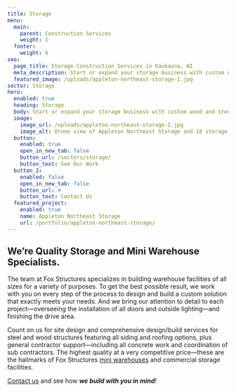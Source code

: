 ```yaml
---
title: Storage
menu:
  main:
    parent: Construction Services
    weight: 1
  footer:
    weight: 6
seo:
  page_title: Storage Construction Services in Kaukauna, WI
  meta_description: Start or expand your storage business with custom wood and steel storage structures featuring all siding and roofing options.
  featured_image: /uploads/appleton-northeast-storage-1.jpg
sector: Storage
hero: 
  enabled: true
  heading: Storage
  body: Start or expand your storage business with custom wood and steel storage structures featuring all siding and roofing options.
  image: 
    image_url: /uploads/appleton-northeast-storage-1.jpg
    image_alt: Drone view of Appleton Northeast Storage and 18 storage buildings
  button:
    enabled: true
    open_in_new_tab: false
    button_url: /sectors/storage/
    button_text: See Our Work
  button_2:
    enabled: false
    open_in_new_tab: false
    button_url: #
    button_text: Contact Us
  featured_project: 
    enabled: true
    name: Appleton Northeast Storage
    url: /portfolio/appleton-northeast-storage/
---
```


## We’re Quality Storage and Mini Warehouse Specialists.
The team at Fox Structures specializes in building warehouse facilities of all sizes for a variety of purposes. To get the best possible result, we work with you on every step of the process to design and build a custom solution that exactly meets your needs. And we bring our attention to detail to each project—overseeing the installation of all doors and outside lighting—and finishing the drive area.

Count on us for site design and comprehensive design/build services for steel and wood structures featuring all siding and roofing options, plus general contractor support—including all concrete work and coordination of sub contractors. The highest quality at a very competitive price—these are the hallmarks of Fox Structures [mini warehouses](/construction-services/commercial/mini-storage/) and commercial storage facilities.

[Contact us](/contact/) and see how **_we build with you in mind_**!